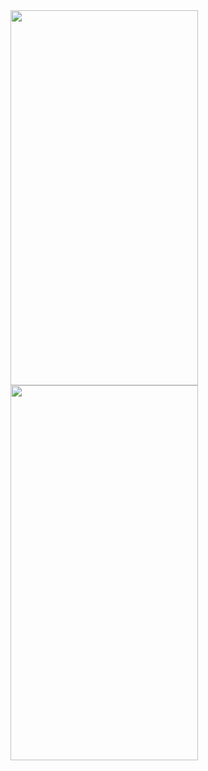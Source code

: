<img src="https://user-images.githubusercontent.com/80210946/218218598-8a9ca9bf-3313-46a7-a0c0-38ee42a5aea0.png" width=300 height="600"/>
<img src="https://user-images.githubusercontent.com/80210946/218218605-aa6af30a-074d-4b8e-8208-4a023fb2f044.png" width=300 height="600"/>
